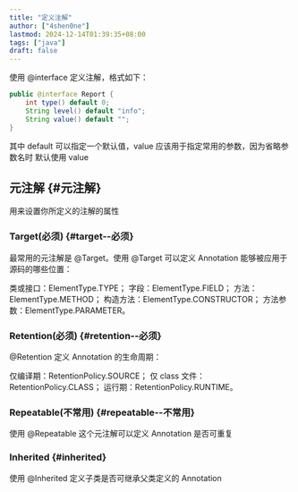 ```yaml
---
title: "定义注解"
author: ["4shen0ne"]
lastmod: 2024-12-14T01:39:35+08:00
tags: ["java"]
draft: false
---
```


使用 @interface 定义注解，格式如下：

```java
public @interface Report {
    int type() default 0;
    String level() default "info";
    String value() default "";
}
```

其中 default 可以指定一个默认值，value 应该用于指定常用的参数，因为省略参数名时
默认使用 value


## 元注解 {#元注解}

用来设置你所定义的注解的属性


### Target(必须) {#target--必须}

最常用的元注解是 @Target。使用 @Target 可以定义 Annotation 能够被应用于源码的哪些位置：

类或接口：ElementType.TYPE；
字段：ElementType.FIELD；
方法：ElementType.METHOD；
构造方法：ElementType.CONSTRUCTOR；
方法参数：ElementType.PARAMETER。


### Retention(必须) {#retention--必须}

@Retention 定义 Annotation 的生命周期：

仅编译期：RetentionPolicy.SOURCE；
仅 class 文件：RetentionPolicy.CLASS；
运行期：RetentionPolicy.RUNTIME。


### Repeatable(不常用) {#repeatable--不常用}

使用 @Repeatable 这个元注解可以定义 Annotation 是否可重复


### Inherited {#inherited}

使用 @Inherited 定义子类是否可继承父类定义的 Annotation
